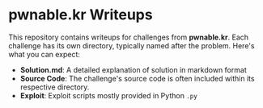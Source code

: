 # pwnable.kr Writeups

This repository contains writeups for challenges from **pwnable.kr**. Each challenge has its own directory, typically named after the problem. Here's what you can expect:


- **Solution.md**: A detailed explanation of solution in markdown format
- **Source Code**: The challenge's source code is often included within its respective directory.  
- **Exploit**: Exploit scripts mostly provided in Python `.py`
